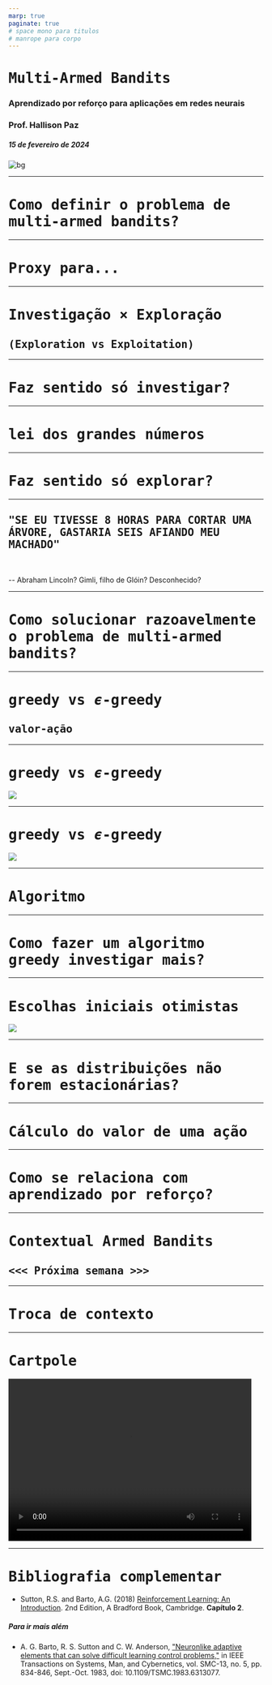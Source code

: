 ```yaml
---
marp: true
paginate: true
# space mono para titulos
# manrope para corpo 
---
```


<style>
    section {
        font-family: "Manrope", Arial;
    }
    h1, h2 {
        font-family: "Space Mono", monospace;
    }
</style>


<!-- _class: invert -->
<!-- _paginate: false -->

# Multi-Armed Bandits

### Aprendizado por reforço para aplicações em redes neurais

### Prof. Hallison Paz

##### 15 de fevereiro de 2024

![bg](styles/bg_inteli_04.jpeg)

---


# Como definir o problema de multi-armed bandits?

---

# Proxy para...


---


# Investigação $\times$ Exploração
## (Exploration vs Exploitation)

---

# Faz sentido só investigar?

---

# lei dos grandes números

---

# Faz sentido só explorar?

---

## "SE EU TIVESSE 8 HORAS PARA CORTAR UMA ÁRVORE, GASTARIA SEIS AFIANDO MEU MACHADO"

<br/>

-- Abraham Lincoln? Gimli, filho de Glóin? Desconhecido?

---

# Como solucionar razoavelmente o problema de multi-armed bandits?

---

# greedy vs $\epsilon$-greedy

## valor-ação

---

# greedy vs $\epsilon$-greedy

![](img/s2_greedy_epsilon_comparison.png)

----

# greedy vs $\epsilon$-greedy

![](img/s2_actions_steps.png)

---

# Algoritmo



---

# Como fazer um algoritmo greedy investigar mais?

---

# Escolhas iniciais otimistas


![](img/s2_optimistic_init.png)


---

# E se as distribuições não forem estacionárias?

---

# Cálculo do valor de uma ação

---

# Como se relaciona com aprendizado por reforço?

---

# Contextual Armed Bandits
## <<< Próxima semana >>>

---

# Troca de contexto

---

# Cartpole

<video width="480" height="320" controls>
  <source src="video/cartpole.mp4" type="video/mp4">
</video>

<!-- _footer: Cartpole no [OpenAI Gym](https://www.gymlibrary.dev/environments/classic_control/cart_pole/) -->


---

<!-- _class: invert -->
<!-- _backgroundColor: #2d253f-->
<!-- _paginate: false -->

# Bibliografia complementar

- Sutton, R.S. and Barto, A.G. (2018) [Reinforcement Learning: An Introduction](http://incompleteideas.net/book/the-book-2nd.html). 2nd Edition, A Bradford Book, Cambridge. **Capítulo 2**.

##### Para ir mais além

- A. G. Barto, R. S. Sutton and C. W. Anderson, ["Neuronlike adaptive elements that can solve difficult learning control problems,"](http://incompleteideas.net/papers/barto-sutton-anderson-83.pdf) in IEEE Transactions on Systems, Man, and Cybernetics, vol. SMC-13, no. 5, pp. 834-846, Sept.-Oct. 1983, doi: 10.1109/TSMC.1983.6313077.